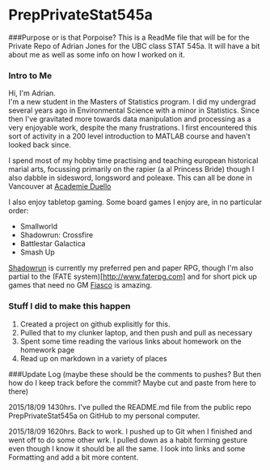 # PrepPrivateStat545a

###Purpose  or is that Porpoise?
This is a ReadMe file that will be for the Private Repo of Adrian Jones for the UBC class STAT 545a.  It will have a bit about me as well as some info on how I worked on it.


### Intro to Me

Hi, I'm Adrian.  
I'm a new student in the Masters of Statistics program.  I did my undergrad several years ago in Environmental Science with a minor in Statistics.  Since then I've gravitated more towards data manipulation and processing as a very enjoyable work, despite the many frustrations.  I first encountered this sort of activity in a 200 level introduction to MATLAB course and haven't looked back since.

I spend most of my hobby time practising and teaching european historical marial arts, focussing primarily on the rapier (a al Princess Bride) though I also dabble in sidesword, longsword and poleaxe.
This can all be done in Vancouver at [Academie Duello](http://www.academieduello.com/)


I also enjoy tabletop gaming.  Some board games I enjoy are, in no particular order:

* Smallworld
* Shadowrun: Crossfire 
* Battlestar Galactica
* Smash Up

[Shadowrun](https://en.wikipedia.org/wiki/Shadowrun) is currently my preferred pen and paper RPG, though I'm also partial to the (FATE system)[http://www.faterpg.com] and for short pick up games that need no GM [Fiasco](http://www.bullypulpitgames.com/games/fiasco/) is amazing.


### Stuff I did to make this happen
1. Created a project on github explisitly for this.
2. Pulled that to my clunker laptop, and then push and pull as necessary
3. Spent some time reading the various links about homework on the homework page
4. Read up on markdown in a variety of places


###Update Log (maybe these should be the comments to pushes?  But then how do I keep track before the commit?  Maybe cut and paste from here to there)

2015/18/09 1430hrs.  I've pulled the README.md file from the public repo PrepPrivateStat545a on GitHub to my personal computer.

2015/18/09 1620hrs.  Back to work.  I pushed up to Git when I finished  and went off to do some other wrk. I pulled down as a habit forming gesture even though I know it should be all the same.  I look into links and some Formatting and add a bit more content.
